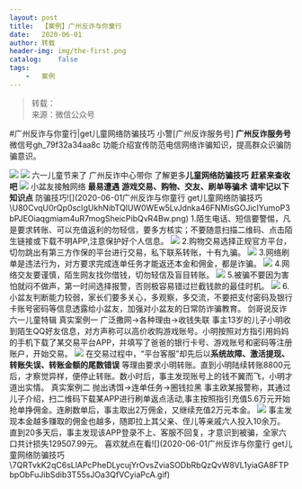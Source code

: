```yaml
---
layout:	post
title:	【案例】广州反诈与你童行
date:	2020-06-01
author:	转载
header-img:	img/the-first.png
catalog:	false
tags:
	-	案例
---
```


<blockquote><p>转载：<br>
来源：微信公众号</p></blockquote>

#广州反诈与你童行|get儿童网络防骗技巧
小警[广州反诈服务号]
**广州反诈服务号**
微信号gh_79f32a34aa8c
功能介绍宣传防范电信网络诈骗知识，提高群众识骗防骗意识。

![]({{site.baseurl}}/postimg/U80CvqU0rQqG0S0XG3fcRK4qGEDtzbMGtibtPhe57g57mFz7wBakhrRGhz7GZVics8N5C7CqsbPv0Q0fsicpibIlrg.gif)
![]({{site.baseurl}}/postimg/U80CvqU0rQp0scIgUkhNibTQlUW0WEw5L4EGozOzibOnKPhKyWLtkZzwrjxFhqXEG1lgkhg3zAwe3Tfu5DHVIR0A.gif)
六一儿童节来了
广州反诈中心带你
了解更多**儿童网络防骗技巧**
**赶紧来查收吧**
![]({{site.baseurl}}/postimg/U80CvqU0rQp0scIgUkhNibTQlUW0WEw5LIJNd4zAIm24sInTaB9sW47g57ssxEneUgrX49J7RaHc89WYUSEpOhg.jpeg)
小盆友接触网络
**最易遭遇**
**游戏交易、购物、交友、刷单等骗术**
**请牢记以下知识点**
防骗技巧![](2020-06-01广州反诈与你童行
get儿童网络防骗技巧\\U80CvqU0rQp0scIgUkhNibTQlUW0WEw5LvJdnka46FNMlsGOJicIYumoP3bPJEOiaqgmiam4uR7mogSheicPibQvR4Bw.png)
1\.陌生电话、短信要警惕，凡是要求转账、可以充值返利的勿轻信，要多方核实；不要随意扫描二维码、点击陌生链接或下载不明APP,注意保护好个人信息。
![]({{site.baseurl}}/postimg/U80CvqU0rQp0scIgUkhNibTQlUW0WEw5LvJdnka46FNMlsGOJicIYumoP3bPJEOiaqgmiam4uR7mogSheicPibQvR4Bw.png)
2.购物交易选择正规官方平台，切勿跳出有第三方作保的平台进行交易，私下联系转账，十有九骗。
![]({{site.baseurl}}/postimg/U80CvqU0rQp0scIgUkhNibTQlUW0WEw5LvJdnka46FNMlsGOJicIYumoP3bPJEOiaqgmiam4uR7mogSheicPibQvR4Bw.png)
3.网络刷单是违法行为，对方要求完成连单任务才能返还本金和佣金，都是诈骗。
![]({{site.baseurl}}/postimg/U80CvqU0rQp0scIgUkhNibTQlUW0WEw5LvJdnka46FNMlsGOJicIYumoP3bPJEOiaqgmiam4uR7mogSheicPibQvR4Bw.png)
4.网络交友要谨慎，陌生网友找你借钱，切勿轻信及盲目转账。
![]({{site.baseurl}}/postimg/U80CvqU0rQp0scIgUkhNibTQlUW0WEw5LvJdnka46FNMlsGOJicIYumoP3bPJEOiaqgmiam4uR7mogSheicPibQvR4Bw.png)
5.被骗不要因为害怕就闷不做声，第一时间选择报警，否则极容易错过拦截钱款的最佳时机。
![]({{site.baseurl}}/postimg/U80CvqU0rQp0scIgUkhNibTQlUW0WEw5LvJdnka46FNMlsGOJicIYumoP3bPJEOiaqgmiam4uR7mogSheicPibQvR4Bw.png)
6.小盆友判断能力较弱，家长们要多关心，多观察，多交流，不要把支付密码及银行卡账号密码等信息透露给小盆友，加强对小盆友的日常防诈骗教育。
剑哥说反诈六一儿童特辑
真实案例一
广泛撒网→各种理由→收钱失联
事主13岁的儿子小明收到陌生QQ好友信息，对方声称可以高价收购游戏账号。小明按照对方指引用妈妈的手机下载了某交易平台APP，并填写了爸爸的银行卡号、游戏账号和密码等注册账户，开始交易。
![]({{site.baseurl}}/postimg/U80CvqU0rQp0scIgUkhNibTQlUW0WEw5LibKFE5LlkRYbDDM3DP8pEIcjaBniaD0qrtcS3muXEvf9iaRm0ciaibywZVw.jpeg)
在交易过程中，“平台客服”却先后以**系统故障、激活提现、转账失误、转账金额的尾数错误**
等理由要求小明转账。直到小明陆续转账8800元后，才察觉异样，便停止转账。数小时后，事主发现账号上的钱不翼而飞，小明才道出实情。
真实案例二
抛出诱饵→连单任务→圈钱拉黑
事主欧某报警称，其通过儿子介绍，扫二维码下载某APP进行刷单返点活动,事主按照指引充值5.6万元开始抢单挣佣金。连刷数单后，事主取出2万佣金，又继续充值2万元本金。
![]({{site.baseurl}}/postimg/U80CvqU0rQp0scIgUkhNibTQlUW0WEw5LHmsibcytJawbJsga6D1w3PMbDBOH74lqJZibScoQiaZbZtgzTfopHEXUg.gif)
事主发现本金越多赚取的佣金也越多，随即拉上其父亲、侄儿等亲戚六人投入10余万。直到20多天后，事主发现该APP登录不上、客服不回复，才意识到被骗，全家六口共计损失129507.99元。
喜欢就点在看![](2020-06-01广州反诈与你童行
get儿童网络防骗技巧\\7QRTvkK2qC6sLlAPcPheDLycujYrOvsZviaSODbRbQzQvW8VL1yiaGA8FTPbpObFuJibSdib3T55sJOa3QfVCyiaPcA.gif)
